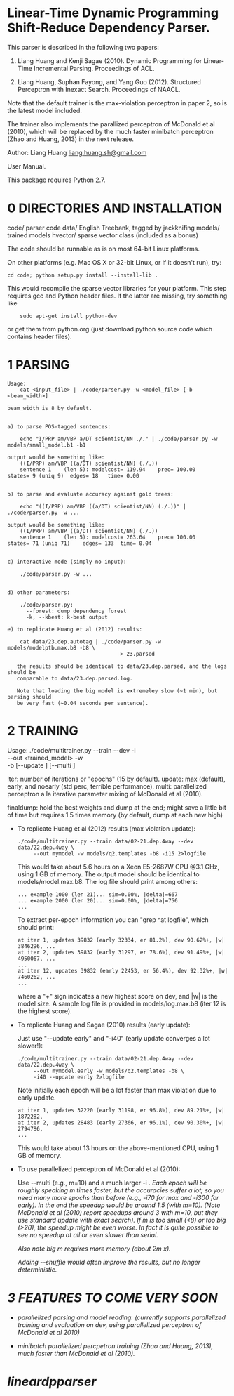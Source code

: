 Linear-Time Dynamic Programming Shift-Reduce Dependency Parser.
===

This parser is described in the following two papers:

1. Liang Huang and Kenji Sagae (2010).
   Dynamic Programming for Linear-Time Incremental Parsing.
   Proceedings of ACL.

2. Liang Huang, Suphan Fayong, and Yang Guo (2012).
   Structured Perceptron with Inexact Search.
   Proceedings of NAACL.

Note that the default trainer is the max-violation perceptron in paper 2,
so is the latest model included. 

The trainer also implements the parallized perceptron of McDonald et al (2010),
which will be replaced by the much faster minibatch perceptron (Zhao and Huang, 2013)
in the next release.

Author: Liang Huang <liang.huang.sh@gmail.com>

User Manual.

This package requires Python 2.7.

0 DIRECTORIES AND INSTALLATION 
====================

  code/	      parser code
  data/	      English Treebank, tagged by jackknifing
  models/     trained models
  hvector/    sparse vector class (included as a bonus)

  The code should be runnable as is on most 64-bit Linux platforms.

  On other platforms (e.g. Mac OS X or 32-bit Linux, or if it doesn't run), try:
  
	cd code; python setup.py install --install-lib .

  This would recompile the sparse vector libraries for your platform.
  This step requires gcc and Python header files. If the latter are missing, try something like
  
        sudo apt-get install python-dev
  
  or get them from python.org (just download python source code which contains header files).

1 PARSING 
=========================================

	Usage:
		cat <input_file> | ./code/parser.py -w <model_file> [-b <beam_width>]

	beam_width is 8 by default.


	a) to parse POS-tagged sentences:

		echo "I/PRP am/VBP a/DT scientist/NN ./." | ./code/parser.py -w models/small_model.b1 -b1

	output would be something like:
		((I/PRP) am/VBP ((a/DT) scientist/NN) (./.))
		sentence 1    (len 5): modelcost= 119.94	prec= 100.00	states= 9 (uniq 9)	edges= 18	time= 0.00


	b) to parse and evaluate accuracy against gold trees:
	
		echo "((I/PRP) am/VBP ((a/DT) scientist/NN) (./.))" | ./code/parser.py -w ...

	output would be something like:
		((I/PRP) am/VBP ((a/DT) scientist/NN) (./.))
		sentence 1    (len 5): modelcost= 263.64	prec= 100.00	states= 71 (uniq 71)	edges= 133	time= 0.04


	c) interactive mode (simply no input):

		./code/parser.py -w ...


	d) other parameters:

		./code/parser.py:
		  --forest: dump dependency forest
		  -k, --kbest: k-best output

	e) to replicate Huang et al (2012) results:
	
		cat data/23.dep.autotag | ./code/parser.py -w models/modelptb.max.b8 -b8 \
                                        > 23.parsed

 	   the results should be identical to data/23.dep.parsed, and the logs should be 
	   comparable to data/23.dep.parsed.log. 
	   
	   Note that loading the big model is extremeley slow (~1 min), but parsing should
	   be very fast (~0.04 seconds per sentence).

2 TRAINING  
=======================================

  Usage:
     ./code/multitrainer.py --train <train> --dev <dev> -i <iter> \
     			    --out <trained_model> -w <templates> \
			    -b<beam> [--update <method>] [--multi <multi>] 
  
  iter: number of iterations or "epochs" (15 by default).
  update: max (default), early, and noearly (std perc, terrible performance).
  multi: parallelized perceptron a la iterative parameter mixing of McDonald et al (2010).

  finaldump: hold the best weights and dump at the end; might save a little bit of time but requires 1.5 times memory (by default, dump at each new high)
			   
  * To replicate Huang et al (2012) results (max violation update):

        ./code/multitrainer.py --train data/02-21.dep.4way --dev data/22.dep.4way \
  			 --out mymodel -w models/q2.templates -b8 -i15 2>logfile

    This would take about 5.6 hours on a Xeon E5-2687W CPU @3.1 GHz, using 1 GB of memory. 
    The output model should be identical to models/model.max.b8. 
    The log file should print among others:

        ... example 1000 (len 21)... sim=0.00%, |delta|=667
        ... example 2000 (len 20)... sim=0.00%, |delta|=756
        ...
        
    To extract per-epoch information you can "grep ^at logfile", which should print:
    
        at iter 1, updates 39832 (early 32334, er 81.2%), dev 90.62%+, |w| 3846296, ...
        at iter 2, updates 39832 (early 31297, er 78.6%), dev 91.49%+, |w| 4950067, ...
        ... 
        at iter 12, updates 39832 (early 22453, er 56.4%), dev 92.32%+, |w| 7460262, ...
        ...

    where a "+" sign indicates a new highest score on dev, and |w| is the model size.
    A sample log file is provided in models/log.max.b8 (iter 12 is the highest score).

  * To replicate Huang and Sagae (2010) results (early update):

    Just use "--update early" and "-i40" (early update converges a lot slower!):

        ./code/multitrainer.py --train data/02-21.dep.4way --dev data/22.dep.4way \
  			 --out mymodel.early -w models/q2.templates -b8 \
             -i40 --update early 2>logfile

    Note initially each epoch will be a lot faster than max violation due to early update.

        at iter 1, updates 32220 (early 31198, er 96.8%), dev 89.21%+, |w| 1872282,
        at iter 2, updates 28483 (early 27366, er 96.1%), dev 90.30%+, |w| 2794786,
        ...

    This would take about 13 hours on the above-mentioned CPU, using 1 GB of memory.

  * To use parallelized perceptron of McDonald et al (2010):

    Use --multi <m> (e.g., m=10) and a much larger -i <i>. 
    Each epoch will be roughly speaking m times faster, but the accuracies suffer a lot;
    so you need many more epochs than before (e.g., -i70 for max and -i300 for early).
    In the end the speedup would be around 1.5 (with m=10).
    (Note McDonald et al (2010) report speedups around 3 with m=10, 
     but they use standard update with exact search).
    If m is too small (<8) or too big (>20), the speedup might be even worse.
    In fact it is quite possible to see no speedup at all or even slower than serial.

    Also note big m requires more memory (about 2m x).

    Adding --shuffle would often improve the results, but no longer deterministic.

3 FEATURES TO COME VERY SOON 
=====================

  * parallelized parsing and model reading.
    (currently supports parallelized training and evaluation on dev, 
	using parallelized perceptron of McDonald et al 2010)

  * minibatch parallelized percpetron training (Zhao and Huang, 2013),
	much faster than McDonald et al (2010).
# lineardpparser
